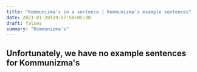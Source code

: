 ```yaml
---
title: "Kommunizma's in a sentence | Kommunizma's example sentences"
date: 2021-01-20T19:57:50+05:30
draft: falses
summary: "Kommunizma's"
---
```

## Unfortunately, we have no example sentences for Kommunizma's                 
